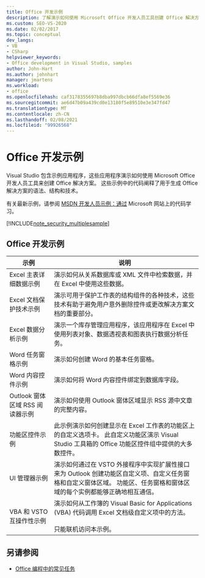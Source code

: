 ```yaml
---
title: Office 开发示例
description: 了解演示如何使用 Microsoft Office 开发人员工具创建 Office 解决方案的示例 Visual Studio 应用程序。
ms.custom: SEO-VS-2020
ms.date: 02/02/2017
ms.topic: conceptual
dev_langs:
- VB
- CSharp
helpviewer_keywords:
- Office development in Visual Studio, samples
author: John-Hart
ms.author: johnhart
manager: jmartens
ms.workload:
- office
ms.openlocfilehash: caf3178355697b8dba997dbcb66dfa8ef5569e36
ms.sourcegitcommit: ae6d47b09a439cd0e13180f5e89510e3e347fd47
ms.translationtype: MT
ms.contentlocale: zh-CN
ms.lasthandoff: 02/08/2021
ms.locfileid: "99926568"
---
```

# <a name="office-development-samples"></a>Office 开发示例
  Visual Studio 包含示例应用程序，这些应用程序演示如何使用 Microsoft Office 开发人员工具来创建 Office 解决方案。 这些示例中的代码阐释了用于生成 Office 解决方案的语法、结构和技术。

 有关最新示例，请参阅 [MSDN 开发人员示例：通过](https://code.msdn.microsoft.com/site/search?query=vsto&f%5B1%5D.Value=vsto&f%5B1%5D.Type=SearchText&f%5B0%5D.Value=11.0&f%5B0%5D.Type=VisualStudioVersion&f%5B0%5D.Text=Visual%20Studio%2011&ac=8) Microsoft 网站上的代码学习。

 [!INCLUDE[note_security_multiplesample](../vsto/includes/note-security-multiplesample-md.md)]

## <a name="office-development-samples"></a>Office 开发示例

|示例|说明|
|------------|-----------------|
|Excel 主表详细数据示例|演示如何从关系数据库或 XML 文件中检索数据，并在 Excel 中使用这些数据。|
|Excel 文档保护技术示例|演示可用于保护工作表的结构组件的各种技术，这些技术有助于避免用户意外删除控件或更改解决方案文档的重要部分。|
|Excel 数据分析示例|演示一个库存管理应用程序，该应用程序在 Excel 中使用列表对象、数据透视表和图表执行数据分析任务。|
|Word 任务窗格示例|演示如何创建 Word 的基本任务窗格。|
|Word 内容控件示例|演示如何将 Word 内容控件绑定到数据库字段。|
|Outlook 窗体区域 RSS 阅读器示例|演示如何使用 Outlook 窗体区域显示 RSS 源中文章的完整内容。|
|功能区控件示例|此示例演示如何创建显示在 Excel 工作表的功能区上的自定义选项卡。 此自定义功能区演示 Visual Studio 工具箱的 Office 功能区控件组中提供的大多数控件。|
|UI 管理器示例|演示如何通过在 VSTO 外接程序中实现扩展性接口来为 Outlook 创建功能区自定义项、自定义任务窗格和自定义窗体区域。 功能区、任务窗格和窗体区域的每个实例都能够正确地相互通信。|
|VBA 和 VSTO 互操作性示例|演示如何从工作簿的 Visual Basic for Applications (VBA) 代码调用 Excel 文档级自定义项中的方法。<br /><br /> 只能联机访问本示例。|

## <a name="see-also"></a>另请参阅
- [Office 编程中的常见任务](../vsto/common-tasks-in-office-programming.md)
